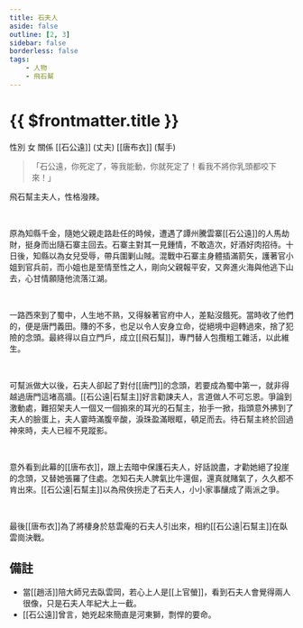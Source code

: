 ```yaml
---
title: 石夫人
aside: false
outline: [2, 3]
sidebar: false
borderless: false
tags:
    - 人物
    - 飛石幫
---
```


# {{ $frontmatter.title }}

<ChTabs position="bottom">
	<ChTab title="石夫人">
		<Ch src='/images/characters/special815/normal.png' position='right'/>
		<ChName nameZh='石夫人' nameEn='Lady Shi' position='right' />
		<ChTable>
			<ChTr>
				<ChTd isTitle=true>
					性別
				</ChTd>
				<ChTd>
					女
				</ChTd>
			</ChTr>
			<ChTr>
				<ChTd isTitle=true position='center'>
					關係
				</ChTd>
			</ChTr>
			<ChTr>
				<ChTd position='center'>
					[[石公遠]] (丈夫)
				</ChTd>
			</ChTr>
				<ChTr>
				<ChTd position='center'>
					[[唐布衣]] (幫手)
				</ChTd>
			</ChTr>
		</ChTable>
	</ChTab>
</ChTabs>

> 「石公遠，你死定了，等我能動，你就死定了！看我不將你乳頭都咬下來！」

飛石幫主夫人，性格潑辣。

<br>

原為知縣千金，隨她父親走路赴任的時候，遭遇了譚州騰雲寨[[石公遠]]的人馬劫財，挺身而出隨石寨主回去。石寨主對其一見鍾情，不敢造次，好酒好肉招待。十日後，知縣以為女兒受辱，帶兵圍剿山賊。混戰中石寨主身體插滿箭矢，護著官小姐到官兵前，而小姐也是至情至性之人，剛向父親報平安，又奔進火海與他逃下山去，心甘情願隨他流落江湖。

<br>

一路西來到了蜀中，人生地不熟，又得躲著官府中人，差點沒餓死。當時收了他們的，便是唐門義田。賺的不多，也足以令人安身立命，從絕境中迴轉過來，捨了犯險的念頭。最終得以自立門戶，成立[[飛石幫]]，專門替人包攬粗工雜活，以此維生。

<br>

可幫派做大以後，石夫人卻起了對付[[唐門]]的念頭，若要成為蜀中第一，就非得越過唐門這堵高牆。[[石公遠|石幫主]]好言勸諫夫人，言道做人不可忘恩。爭論到激動處，難招架夫人一個又一個搧來的耳光的石幫主，抬手一掀，指頭意外拂到了夫人的臉蛋上，夫人霎時滿腹辛酸，淚珠盈滿眼眶，頓足而去。待石幫主終於回過神來時，夫人已經不見蹤影。

<br>

意外看到此幕的[[唐布衣]]，跟上去暗中保護石夫人，好話說盡，才勸她絕了投崖的念頭，又替她張羅了住處。怎知石夫人脾氣比牛還倔，還真就賭氣了，久久都不肯出來。[[石公遠|石幫主]]以為飛俠拐走了石夫人，小小家事釀成了兩派之爭。

<br>

最後[[唐布衣]]為了將棲身於慈雲庵的石夫人引出來，相約[[石公遠|石幫主]]在臥雲崗決戰。

## 備註

- 當[[趙活]]陪大師兄去臥雲岡，若心上人是[[上官螢]]，看到石夫人會覺得兩人很像，只是石夫人年紀大上一截。
- [[石公遠]]曾言，她兇起來簡直是河東獅，剽悍的要命。